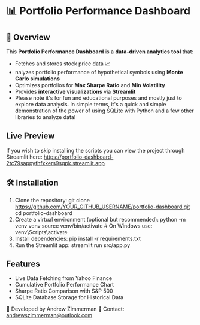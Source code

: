 # 📊 Portfolio Performance Dashboard

## 🚀 Overview
This **Portfolio Performance Dashboard** is a **data-driven analytics tool** that:
 - Fetches and stores stock price data 📈  
 - nalyzes portfolio performance of hypothetical symbols using **Monte Carlo simulations**
 - Optimizes portfolios for **Max Sharpe Ratio** and **Min Volatility**
 - Provides **interactive visualizations** via **Streamlit**
 - Please note it's for fun and educational purposes and mostly just to explore data analysis.
In simple terms, it's a quick and simple demonstration of the power of using SQLite with Python and a few other libraries to analyze data!

## Live Preview
If you wish to skip installing the scripts you can view the project through Streamlit here: https://portfolio-dashboard-2tc79sappyfhfxkers9sqpk.streamlit.app

## 🛠 Installation
1. Clone the repository:
git clone https://github.com/YOUR_GITHUB_USERNAME/portfolio-dashboard.git
cd portfolio-dashboard
2. Create a virtual environment (optional but recommended):
python -m venv venv
source venv/bin/activate  # On Windows use: venv\Scripts\activate
3. Install dependencies:
pip install -r requirements.txt
4. Run the Streamlit app:
streamlit run src/app.py

## Features
- Live Data Fetching from Yahoo Finance
- Cumulative Portfolio Performance Chart
- Sharpe Ratio Comparison with S&P 500
- SQLite Database Storage for Historical Data

🚀 Developed by Andrew Zimmerman
📧 Contact: andrewszimmerman@outlook.com
